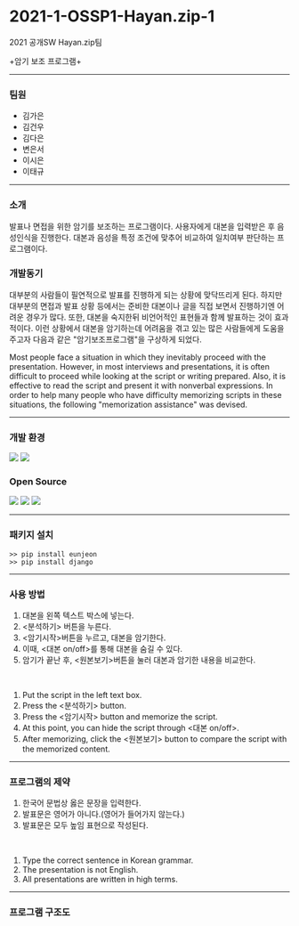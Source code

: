 # 2021-1-OSSP1-Hayan.zip-1
2021 공개SW Hayan.zip팀<br>

+암기 보조 프로그램+

---------------------
### 팀원
  + 김가은 
  + 김건우 
  + 김다은 
  + 변은서 
  + 이시은 
  + 이태규 
----------------------

### 소개
발표나 면접을 위한 암기를 보조하는 프로그램이다.
사용자에게 대본을 입력받은 후 음성인식을 진행한다. 대본과 음성을 특정 조건에 맞추어 비교하여 일치여부 판단하는 프로그램이다.

### 개발동기
대부분의 사람들이 필연적으로 발표를 진행하게 되는 상황에 맞닥뜨리게 된다. 
하지만 대부분의 면접과 발표 상황 등에서는 준비한 대본이나 글을 직접 보면서 진행하기엔 어려운 경우가 많다.
또한, 대본을 숙지한뒤 비언어적인 표현들과 함께 발표하는 것이 효과적이다. 
이런 상황에서 대본을 암기하는데 어려움을 겪고 있는 많은 사람들에게 도움을 주고자 다음과 같은 "암기보조프로그램"을 구상하게 되었다.

Most people face a situation in which they inevitably proceed with the presentation.
However, in most interviews and presentations, it is often difficult to proceed while looking at the script or writing prepared.
Also, it is effective to read the script and present it with nonverbal expressions.
In order to help many people who have difficulty memorizing scripts in these situations, the following "memorization assistance" was devised.

----------------------
### 개발 환경
<p>
  <img src = "https://shields.io/badge/logo-python-blue?logo=python">
  <img src = "https://shields.io/badge/logo-django-brown?logo=django&logoColor=brown">
</p>

### Open Source
<p>
  <img src = "https://shields.io/badge/python-enjeon-purple?logo=python&logoColor=purple">
  <img src = "https://shields.io/badge/python-jamo-green?logo=python&logoColor=green">
  <img src = "https://shields.io/badge/logo-webkit_speech_recognition-yellow?logo=google%20chrome&logoColor=yellow">
</p>

----------------------------

### 패키지 설치
    >> pip install eunjeon
    >> pip install django
    
----------------------------
### 사용 방법
1. 대본을 왼쪽 텍스트 박스에 넣는다.
2. <분석하기> 버튼을 누른다.
3. <암기시작>버튼을 누르고, 대본을 암기한다.
4. 이때, <대본 on/off>를 통해 대본을 숨길 수 있다.
5. 암기가 끝난 후, <원본보기>버튼을 눌러 대본과 암기한 내용을 비교한다.
<br>

1. Put the script in the left text box.
2. Press the <분석하기> button.
3. Press the <암기시작> button and memorize the script.
4. At this point, you can hide the script through <대본 on/off>.
5. After memorizing, click the <원본보기> button to compare the script with the memorized content.

----------------------------
### 프로그램의 제약
1. 한국어 문법상 옳은 문장을 입력한다.
2. 발표문은 영어가 아니다.(영어가 들어가지 않는다.)
3. 발표문은 모두 높임 표현으로 작성된다. 
<br>

1. Type the correct sentence in Korean grammar.
2. The presentation is not English.
3. All presentations are written in high terms.
    
----------------------------
### 프로그램 구조도
